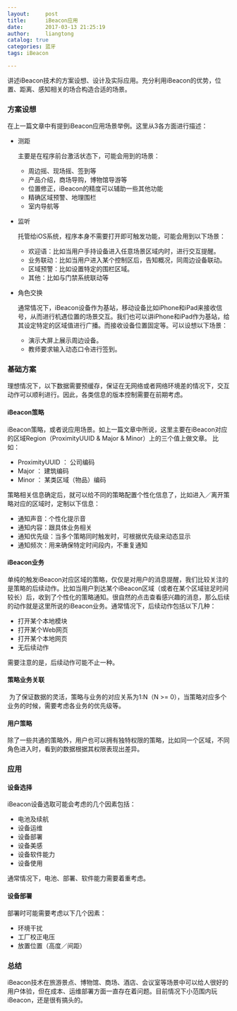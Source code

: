 ```yaml
---
layout:     post
title:      iBeacon应用
date:       2017-03-13 21:25:19
author:     liangtong
catalog: true
categories: 蓝牙
tags: iBeacon

---
```



​	讲述iBeacon技术的方案设想、设计及实际应用。充分利用iBeacon的优势，位置、距离、感知相关的场合构造合适的场景。



<!-- more -->

### 方案设想   
在上一篇文章中有提到iBeacon应用场景举例。这里从3各方面进行描述：   
* 测距

    主要是在程序前台激活状态下，可能会用到的场景：

	* 周边摇、现场摇、签到等
	* 产品介绍，商场导购，博物馆导游等 
	* 位置修正，iBeacon的精度可以辅助一些其他功能
	* 精确区域预警、地理围栏
	* 室内导航等

* 监听

    托管给iOS系统，程序本身不需要打开即可触发功能，可能会用到以下场景：   
	* 欢迎语：比如当用户手持设备进入任意场景区域内时，进行交互提醒。
	* 业务联动：比如当用户进入某个控制区后，告知概况，同周边设备联动。
	* 区域预警：比如设置特定的围栏区域。
	* 其他：比如与门禁系统联动等

* 角色交换

    通常情况下，iBeacon设备作为基站，移动设备比如iPhone和iPad来接收信号，从而进行机遇位置的场景交互。我们也可以讲iPhone和iPad作为基站，给其设定特定的区域值进行广播。而接收设备位置固定等。可以设想以下场景：

	* 演示大屏上展示周边设备。
	* 教师要求输入动态口令进行签到。

### 基础方案

​	理想情况下，以下数据需要预缓存，保证在无网络或者网络环境差的情况下，交互动作可以顺利进行。因此，各类信息的版本控制需要在前期考虑。

#### iBeacon策略
​	iBeacon策略，或者说应用场景。如上一篇文章中所说，这里主要在iBeacon对应的区域Region（ProximityUUID & Major & Minor）上的三个值上做文章。 比如：  
* ProximityUUID ： 公司编码
* Major ： 建筑编码
* Minor ： 某类区域（物品）编码

策略相关信息确定后，就可以给不同的策略配置个性化信息了，比如进入／离开策略对应的区域时，定制以下信息：   
* 通知声音：个性化提示音
* 通知内容：跟具体业务相关
* 通知优先级：当多个策略同时触发时，可根据优先级来动态显示
* 通知频次：用来确保特定时间段内，不重复通知

#### iBeacon业务
​	单纯的触发iBeacon对应区域的策略，仅仅是对用户的消息提醒，我们比较关注的是策略的后续动作。比如当用户到达某个iBeacon区域（或者在某个区域驻足时间较长）后，收到了个性化的策略通知。很自然的点击查看感兴趣的消息，那么后续的动作就是这里所说的iBeacon业务。通常情况下，后续动作包括以下几种：   
* 打开某个本地模块
* 打开某个Web网页
* 打开某个本地网页
* 无后续动作

需要注意的是，后续动作可能不止一种。

#### 策略业务关联

​	为了保证数据的灵活，策略与业务的对应关系为1:N（N >= 0），当策略对应多个业务的时候，需要考虑各业务的优先级等。

#### 用户策略

​	除了一些共通的策略外，用户也可以拥有独特权限的策略，比如同一个区域，不同角色进入时，看到的数据根据其权限表现出差异。

### 应用

#### 设备选择
iBeacon设备选取可能会考虑的几个因素包括：   
* 电池及续航
* 设备运维
* 设备部署
* 设备美感
* 设备软件能力
* 设备使用

通常情况下，电池、部署、软件能力需要着重考虑。

#### 设备部署

部署时可能需要考虑以下几个因素：   
* 环境干扰
* 工厂校正电压
* 放置位置（高度／间距）

### 总结
​	iBeacon技术在旅游景点、博物馆、商场、酒店、会议室等场景中可以给人很好的用户体验，但在成本、运维部署方面一直存在着问题。目前情况下小范围内玩iBeacon，还是很有搞头的。
